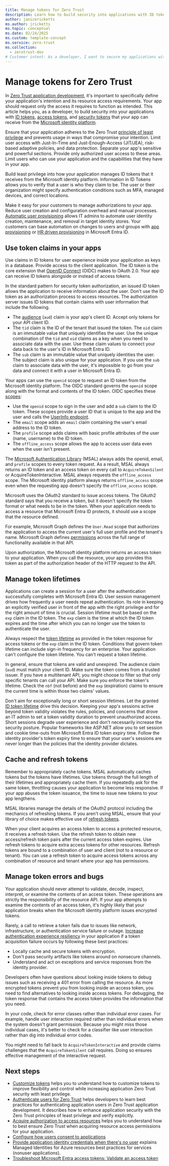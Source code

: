 ```yaml
---
title: Manage tokens for Zero Trust
description: Learn how to build security into applications with ID tokens, access tokens, and security tokens from the Microsoft identity platform.
author: janicericketts
ms.author: jricketts
ms.topic: conceptual
ms.date: 02/24/2025
ms.custom: template-concept
ms.service: zero-trust
ms.collection:
  - zerotrust-dev
# Customer intent: As a developer, I want to secure my applications with ID tokens, access tokens, and security tokens so that I can enhance application security with the principles of least privilege and verify explicitly.
---
```

# Manage tokens for Zero Trust

In [Zero Trust application development](overview.md), it's important to specifically define your application's intention and its resource access requirements. Your app should request only the access it requires to function as intended. This article helps you, as a developer, to build security into your applications with [ID tokens](/entra/identity-platform/id-tokens), [access tokens](/entra/identity-platform/access-tokens), and [security tokens](/entra/identity-platform/security-tokens) that your app can receive from the [Microsoft identity platform](/entra/identity-platform/)*.*

Ensure that your application adheres to the Zero Trust [principle of least privilege](/entra/identity-platform/secure-least-privileged-access) and prevents usage in ways that compromise your intention. Limit user access with Just-In-Time and Just-Enough-Access (JIT/JEA), risk-based adaptive policies, and data protection. Separate your app's sensitive and powerful sections. Provide only authorized user access to these areas. Limit users who can use your application and the capabilities that they have in your app.

Build least privilege into how your application manages ID tokens that it receives from the Microsoft identity platform. Information in ID Tokens allows you to verify that a user is who they claim to be. The user or their organization might specify authentication conditions such as MFA, managed devices, and correct locations.

Make it easy for your customers to manage authorizations to your app. Reduce user creation and configuration overhead and manual processes. [Automatic user provisioning](/entra/identity/app-provisioning/plan-auto-user-provisioning) allows IT admins to automate user identity creation, maintenance, and removal in target identity stores. Your customers can base automation on changes to users and groups with [app provisioning](/entra/identity/app-provisioning/user-provisioning) or [HR driven provisioning](/entra/identity/app-provisioning/what-is-hr-driven-provisioning) in Microsoft Entra ID.

## Use token claims in your apps

Use claims in ID tokens for user experience inside your application as keys in a database. Provide access to the client application. The ID token is the core extension that [OpenID Connect](/entra/identity-platform/v2-protocols-oidc) (OIDC) makes to OAuth 2.0. Your app can receive ID tokens alongside or instead of access tokens.

In the standard pattern for security token authorization, an issued ID token allows the application to receive information about the user. Don't use the ID token as an authorization process to access resources. The authorization server issues ID tokens that contain claims with user information that include the following.

- The [audience](/entra/identity-platform/access-tokens#payload-claims) (`aud`) claim is your app's client ID. Accept only tokens for your API client ID.
- The `tid` claim is the ID of the tenant that issued the token. The `oid` claim is an immutable value that uniquely identifies the user. Use the unique combination of the `tid` and `oid` claims as a key when you need to associate data with the user. Use these claim values to connect your data back to the user's ID in Microsoft Entra ID.
- The `sub` claim is an immutable value that uniquely identities the user. The subject claim is also unique for your application. If you use the `sub` claim to associate data with the user, it's impossible to go from your data and connect it with a user in Microsoft Entra ID.

Your apps can use the `openid` scope to request an ID token from the Microsoft identity platform. The OIDC standard governs the `openid` scope along with the format and contents of the ID token. OIDC specifies these [scopes](/graph/permissions-reference#openid-connect-oidc-scopes):

- Use the `openid` scope to sign in the user and add a `sub` claim to the ID token. These scopes provide a user ID that is unique to the app and the user and calls the [UserInfo endpoint](/entra/identity-platform/userinfo).
- The `email` scope adds an `email` claim containing the user's email address to the ID token.
- The `profile` scope adds claims with basic profile attributes of the user (name, username) to the ID token.
- The `offline_access` scope allows the app to access user data even when the user isn't present.

The [Microsoft Authentication Library](/entra/identity-platform/msal-overview) (MSAL) always adds the openid, email, and `profile` scopes to every token request. As a result, MSAL always returns an ID token and an access token on every call to `AcquireTokenSilent` or AcquireTokenInteractive. MSAL always requests the `offline_access` scope. The Microsoft identity platform always returns `offline_access` scope even when the requesting app doesn't specify the `offline_access` scope.

Microsoft uses the OAuth2 standard to issue access tokens. The OAuth2 standard says that you receive a token, but it doesn't specify the token format or what needs to be in the token. When your application needs to access a resource that Microsoft Entra ID protects, it should use a scope that the resource defined.

For example, Microsoft Graph defines the `User.Read` scope that authorizes the application to access the current user's full user profile and the tenant's name. Microsoft Graph defines [permissions](/graph/permissions-reference) across the full range of functionality available in that API.

Upon authorization, the Microsoft identity platform returns an access token to your application. When you call the resource, your app provides this token as part of the authorization header of the HTTP request to the API.

## Manage token lifetimes

Applications can create a session for a user after the authentication successfully completes with Microsoft Entra ID. User session management drives how frequently a user needs repeat authentication. Its role in keeping an explicitly verified user in front of the app with the right privilege and for the right amount of time is crucial. Session lifetime must be based on the `exp` claim in the ID token. The `exp` claim is the time at which the ID token expires and the time after which you can no longer use the token to authenticate the user.

Always respect the [token lifetime](/entra/identity-platform/configurable-token-lifetimes) as provided in the token response for access tokens or the `exp` claim in the ID token. Conditions that govern token lifetime can include sign-in frequency for an enterprise. Your application can't configure the token lifetime. You can't request a token lifetime.

In general, ensure that tokens are valid and unexpired. The audience claim (`aud`) must match your client ID. Make sure the token comes from a trusted issuer. If you have a multitenant API, you might choose to filter so that only specific tenants can call your API. Make sure you enforce the token's lifetime. Check the `nbf` (not before) and the `exp` (expiration) claims to ensure the current time is within those two claims' values.

Don't aim for exceptionally long or short session lifetimes. Let the granted [ID token lifetime](/entra/identity-platform/id-tokens#id-token-lifetime) drive this decision. Keeping your app's sessions active beyond token validity violates the rules, policies, and concerns that drove an IT admin to set a token validity duration to prevent unauthorized access. Short sessions degrade user experience and don't necessarily increase the security posture. Popular frameworks like ASP.NET allow you to set session and cookie time-outs from Microsoft Entra ID token expiry time. Follow the identity provider's token expiry time to ensure that your user's sessions are never longer than the policies that the identity provider dictates.

## Cache and refresh tokens

Remember to appropriately cache tokens. MSAL automatically caches tokens but the tokens have lifetimes. Use tokens through the full length of their lifetimes and appropriately cache them. If you repeatedly ask for the same token, throttling causes your application to become less responsive. If your app abuses the token issuance, the time to issue new tokens to your app lengthens.

MSAL libraries manage the details of the OAuth2 protocol including the mechanics of refreshing tokens. If you aren't using MSAL, ensure that your library of choice makes effective use of [refresh tokens](/entra/identity-platform/refresh-tokens).

When your client acquires an access token to access a protected resource, it receives a refresh token. Use the refresh token to obtain new access/refresh token pairs after the current access token expires. Use refresh tokens to acquire extra access tokens for other resources. Refresh tokens are bound to a combination of user and client (not to a resource or tenant). You can use a refresh token to acquire access tokens across any combination of resource and tenant where your app has permissions.

## Manage token errors and bugs

Your application should never attempt to validate, decode, inspect, interpret, or examine the contents of an access token. These operations are strictly the responsibility of the resource API. If your app attempts to examine the contents of an access token, it's highly likely that your application breaks when the Microsoft identity platform issues encrypted tokens.

Rarely, a call to retrieve a token fails due to issues like network, infrastructure, or authentication service failure or outage. [Increase authentication experience resiliency](/entra/architecture/resilience-app-development-overview) in your application if a token acquisition failure occurs by following these best practices:

- Locally cache and secure tokens with encryption.
- Don't pass security artifacts like tokens around on nonsecure channels.
- Understand and act on exceptions and service responses from the identity provider.

Developers often have questions about looking inside tokens to debug issues such as receiving a 401 error from calling the resource. As more encrypted tokens prevent you from looking inside an access token, you need to find alternatives to looking inside access tokens. For debugging, the token response that contains the access token provides the information that you need.

In your code, check for error classes rather than individual error cases. For example, handle user interaction required rather than individual errors when the system doesn't grant permission. Because you might miss those individual cases, it's better to check for a classifier like user interaction rather than dig into individual error codes.

You might need to fall back to `AcquireTokenInteractive` and provide claims challenges that the `AcquireTokenSilent` call requires. Doing so ensures effective management of the interactive request.

## Next steps

- [Customize tokens](zero-trust-token-customization.md) helps you to understand how to customize tokens to improve flexibility and control while increasing application Zero Trust security with least privilege.
- [Authenticate users for Zero Trust](user-authentication.md) helps developers to learn best practices for authenticating application users in Zero Trust application development. It describes how to enhance application security with the Zero Trust principles of least privilege and verify explicitly.
- [Acquire authorization to access resources](acquire-application-authorization-to-access-resources.md) helps you to understand how to best ensure Zero Trust when acquiring resource access permissions for your application.
- [Configure how users consent to applications](/entra/identity/enterprise-apps/configure-user-consent)
- [Provide application identity credentials when there's no user](identity-non-user-applications.md) explains Managed Identities for Azure resources best practices for services (nonuser applications).
- [Troubleshoot Microsoft Entra access tokens: Validate an access token](/azure/databricks/dev-tools/troubleshoot-aad-token#validate-an-access-token)
